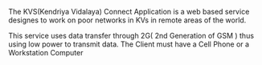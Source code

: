 The KVS(Kendriya Vidalaya) Connect Application is a web based service designes to 
work on poor networks in KVs in remote areas of the world.

This service uses data transfer through 2G( 2nd Generation of GSM ) thus using low 
power to transmit data. The Client must have a Cell Phone or a Workstation Computer
